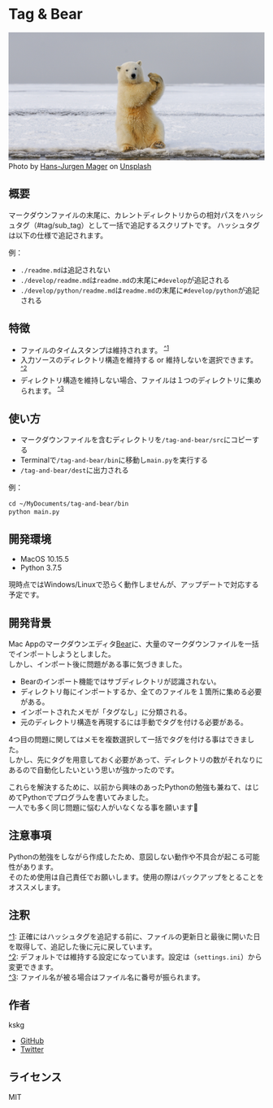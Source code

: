 # Tag & Bear
![カバー画像](cover.jpg)
Photo by [Hans-Jurgen Mager](https://unsplash.com/@hansjurgen007?utm_source=unsplash&amp;utm_medium=referral&amp;utm_content=creditCopyText) on [Unsplash](https://unsplash.com/t?utm_source=unsplash&amp;utm_medium=referral&amp;utm_content=creditCopyText)

## 概要
マークダウンファイルの末尾に、カレントディレクトリからの相対パスをハッシュタグ（#tag/sub_tag）として一括で追記するスクリプトです。
ハッシュタグは以下の仕様で追記されます。

例：
- `./readme.md`は追記されない
- `./develop/readme.md`は`readme.md`の末尾に`#develop`が追記される
- `./develop/python/readme.md`は`readme.md`の末尾に`#develop/python`が追記される

## 特徴
- ファイルのタイムスタンプは維持されます。 <sup><a name="1">[^1](#notes_1)</a></sup>
- 入力ソースのディレクトリ構造を維持する or 維持しないを選択できます。 <sup><a name="2">[^2](#notes_2)</a></sup>
- ディレクトリ構造を維持しない場合、ファイルは１つのディレクトリに集められます。 <sup><a name="3">[^3](#notes_3)</a></sup>

## 使い方
- マークダウンファイルを含むディレクトリを`/tag-and-bear/src`にコピーする
- Terminalで`/tag-and-bear/bin`に移動し`main.py`を実行する
- `/tag-and-bear/dest`に出力される

例：
```
cd ~/MyDocuments/tag-and-bear/bin
python main.py
```

## 開発環境
- MacOS 10.15.5
- Python 3.7.5

現時点ではWindows/Linuxで恐らく動作しませんが、アップデートで対応する予定です。

## 開発背景
Mac Appのマークダウンエディタ[Bear](https://bear.app)に、大量のマークダウンファイルを一括でインポートしようとしました。  
しかし、インポート後に問題がある事に気づきました。

- Bearのインポート機能ではサブディレクトリが認識されない。
- ディレクトリ毎にインポートするか、全てのファイルを１箇所に集める必要がある。
- インポートされたメモが「タグなし」に分類される。
- 元のディレクトリ構造を再現するには手動でタグを付ける必要がある。

4つ目の問題に関してはメモを複数選択して一括でタグを付ける事はできました。  
しかし、先にタグを用意しておく必要があって、ディレクトリの数がそれなりにあるので自動化したいという思いが強かったのです。

これらを解決するために、以前から興味のあったPythonの勉強も兼ねて、はじめてPythonでプログラムを書いてみました。  
一人でも多く同じ問題に悩む人がいなくなる事を願います🐻

## 注意事項
Pythonの勉強をしながら作成したため、意図しない動作や不具合が起こる可能性があります。  
そのため使用は自己責任でお願いします。使用の際はバックアップをとることをオススメします。

## 注釈
<a name="notes_1">[^1](#1)</a>: 正確にはハッシュタグを追記する前に、ファイルの更新日と最後に開いた日を取得して、追記した後に元に戻しています。  
<a name="notes_2">[^2](#2)</a>: デフォルトでは維持する設定になっています。設定は（`settings.ini`）から変更できます。  
<a name="notes_3">[^3](#3)</a>: ファイル名が被る場合はファイル名に番号が振られます。

## 作者
kskg
- [GitHub](https://github.com/kskg)
- [Twitter](https://github.com/kskg)

## ライセンス
MIT
